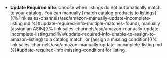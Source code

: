
- **Update Required Info**: Choose when listings do not automatically match to your catalog. You can manually [match catalog products to listings]({% link sales-channels/asc/amazon-manually-update-incomplete-listing.md %}#update-required-info-multiple-matches-found), manually [assign an ASIN]({% link sales-channels/asc/amazon-manually-update-incomplete-listing.md %}#update-required-info-unable-to-assign-to-amazon-listing) to a catalog match, or [assign a missing condition]({% link sales-channels/asc/amazon-manually-update-incomplete-listing.md %}#update-required-info-missing-condition) for listing.

